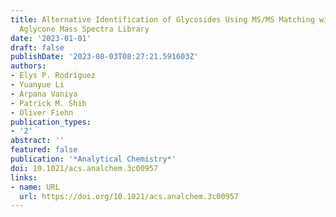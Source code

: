 ```yaml
---
title: Alternative Identification of Glycosides Using MS/MS Matching with an In Silico-Modified
  Aglycone Mass Spectra Library
date: '2023-01-01'
draft: false
publishDate: '2023-08-03T08:27:21.591603Z'
authors:
- Elys P. Rodríguez
- Yuanyue Li
- Arpana Vaniya
- Patrick M. Shih
- Oliver Fiehn
publication_types:
- '2'
abstract: ''
featured: false
publication: '*Analytical Chemistry*'
doi: 10.1021/acs.analchem.3c00957
links:
- name: URL
  url: https://doi.org/10.1021/acs.analchem.3c00957
---
```


